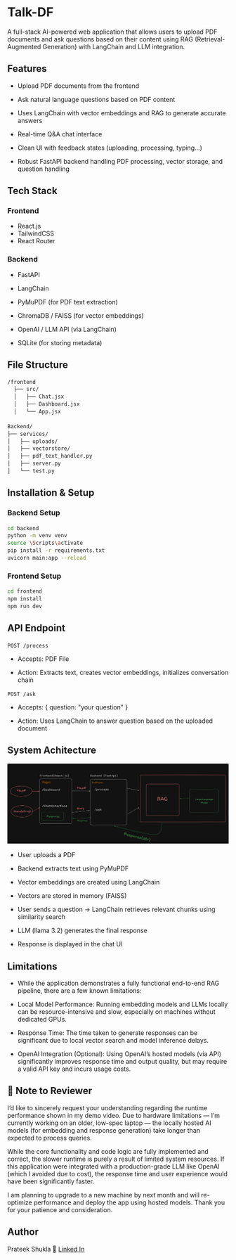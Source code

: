 # Talk-DF

A full-stack AI-powered web application that allows users to upload PDF documents and ask questions based on their content using RAG (Retrieval-Augmented Generation) with LangChain and LLM integration.

## Features

- Upload PDF documents from the frontend

- Ask natural language questions based on PDF content

- Uses LangChain with vector embeddings and RAG to generate accurate answers

- Real-time Q&A chat interface

- Clean UI with feedback states (uploading, processing, typing...)

- Robust FastAPI backend handling PDF processing, vector storage, and question handling

## Tech Stack

### Frontend

- React.js
- TailwindCSS
- React Router

### Backend

- FastAPI

- LangChain

- PyMuPDF (for PDF text extraction)

- ChromaDB / FAISS (for vector embeddings)

- OpenAI / LLM API (via LangChain)

- SQLite (for storing metadata)

## File Structure

```bash
/frontend
  ├── src/
  │   ├── Chat.jsx
  │   ├── Dashboard.jsx
  │   └── App.jsx

Backend/
├── services/
│   ├── uploads/
│   ├── vectorstore/
│   ├── pdf_text_handler.py
│   ├── server.py
│   └── test.py

```

## Installation & Setup

### Backend Setup

```bash
cd backend
python -m venv venv
source \Scripts\activate
pip install -r requirements.txt
uvicorn main:app --reload
```

### Frontend Setup

```bash
cd frontend
npm install
npm run dev
```

## API Endpoint

`POST /process`

- Accepts: PDF File

- Action: Extracts text, creates vector embeddings, initializes conversation chain

`POST /ask`

- Accepts: { question: "your question" }

- Action: Uses LangChain to answer question based on the uploaded document

## System Achitecture

![Architecture](Arch.png)

- User uploads a PDF

- Backend extracts text using PyMuPDF

- Vector embeddings are created using LangChain

- Vectors are stored in memory (FAISS)

- User sends a question → LangChain retrieves relevant chunks using similarity search

- LLM (llama 3.2) generates the final response

- Response is displayed in the chat UI

## Limitations

- While the application demonstrates a fully functional end-to-end RAG pipeline, there are a few known limitations:

- Local Model Performance: Running embedding models and LLMs locally can be resource-intensive and slow, especially on machines without dedicated GPUs.

- Response Time: The time taken to generate responses can be significant due to local vector search and model inference delays.

- OpenAI Integration (Optional): Using OpenAI’s hosted models (via API) significantly improves response time and output quality, but may require a valid API key and incurs usage costs.

## 📌 Note to Reviewer

I’d like to sincerely request your understanding regarding the runtime performance shown in my demo video. Due to hardware limitations — I’m currently working on an older, low-spec laptop — the locally hosted AI models (for embedding and response generation) take longer than expected to process queries.

While the core functionality and code logic are fully implemented and correct, the slower runtime is purely a result of limited system resources. If this application were integrated with a production-grade LLM like OpenAI (which I avoided due to cost), the response time and user experience would have been significantly faster.

I am planning to upgrade to a new machine by next month and will re-optimize performance and deploy the app using hosted models. Thank you for your patience and consideration.

## Author

Prateek Shukla
🔗 [Linked In](www.linkedin.com/in/prateekshukla17)
